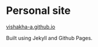 # Personal site

<a href="https://vishakha-a.github.io/">vishakha-a.github.io</a>

Built using Jekyll and Github Pages.
